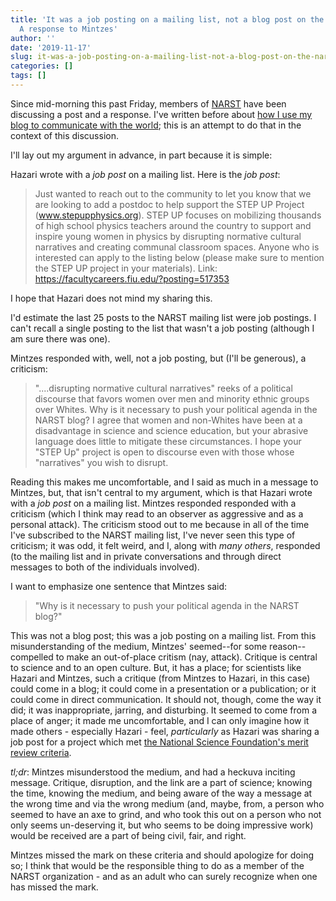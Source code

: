 ```yaml
---
title: 'It was a job posting on a mailing list, not a blog post on the NARST blog:
  A response to Mintzes'
author: ''
date: '2019-11-17'
slug: it-was-a-job-posting-on-a-mailing-list-not-a-blog-post-on-the-narst-blog-a-response-to-mintzes
categories: []
tags: []
---
```


Since mid-morning this past Friday, members of [NARST](https://narst.org/) have 
been discussing a post and a response. I've written before about [how I use my 
blog to communicate with the world](https://joshuamrosenberg.com/post/2019/08/21/responding-to-the-president-s-comments/);
this is an attempt to do that in the context 
of this discussion.

I'll lay out my argument in advance, in part because it is simple:

Hazari wrote with a *job post* on a mailing list. Here is the *job post*:

> Just wanted to reach out to the community to let you know that we are 
looking to add a postdoc to help support the STEP UP Project 
(www.stepupphysics.org).  STEP UP focuses on mobilizing thousands of 
high school physics teachers around the country to support and inspire 
young women in physics by disrupting normative cultural narratives and
creating communal classroom spaces. Anyone who is interested can apply 
to the listing below (please make sure to mention the STEP UP project in 
your materials). Link: https://facultycareers.fiu.edu/?posting=517353

I hope that Hazari does not mind my sharing this.

I'd estimate the last 25 posts to the NARST mailing list were job postings. I 
can't recall a single posting to the list that wasn't a job posting (although I 
am sure there was one).

Mintzes responded with, well, not a job posting, but (I'll be generous), a 
criticism:

> "....disrupting normative cultural narratives" reeks of a political discourse that favors women over men and minority ethnic groups over Whites.  Why is it necessary to push your political agenda in the NARST blog?  I agree that women and non-Whites have been at a disadvantage in science and science education, but your abrasive language does little to mitigate these circumstances.  I hope your "STEP Up" project is open to discourse even with those whose "narratives" you wish to disrupt.

Reading this makes me uncomfortable, and I said as much in a message to Mintzes,
but, that isn't central to my argument, which is that Hazari wrote with a *job 
post* on a mailing list. Mintzes responded responded with a criticism (which I 
think may read to an observer as aggressive and as a personal attack). The 
criticism stood out to me because in all of the time I've subscribed to the NARST 
mailing list, I've never seen this type of criticism; it was odd, it felt weird, 
and I, along with *many others*, responded (to the mailing list and in private 
conversations and through direct messages to both of the individuals involved).

I want to emphasize one sentence that Mintzes said:

> "Why is it necessary to push your political agenda in the NARST blog?"

This was not a blog post; this was a job posting on a mailing list. From this
misunderstanding of the medium, Mintzes' seemed--for some reason--compelled to 
make an out-of-place critism (nay, attack). Critique is central to science and 
to an open culture. But, it has a place; for scientists like Hazari and Mintzes,
such a critique (from Mintzes to Hazari, in this case) could come in a blog; it
could come in a presentation or a publication; or it could come in direct 
communication. It should not, though, come the way it did; it was inappropriate, 
jarring, and disturbing. It seemed to come from a place of anger; it made me 
uncomfortable, and I can only imagine how it made others - especially Hazari - 
feel, *particularly* as Hazari was sharing a job post for a project which met 
[the National Science Foundation's merit review criteria](https://nsf.gov/awardsearch/showAward?AWD_ID=1721021&HistoricalAwards=false). 

*tl;dr*: Mintzes misunderstood the medium, and had a heckuva inciting message. 
Critique, disruption, and the link are a part of science; knowing the time, 
knowing the medium, and being aware of the way a message at the wrong time and via the 
wrong medium (and, maybe, from, a person who seemed to have an axe to grind, and
who took this out on a person who not only seems un-deserving it, but who seems
to be doing impressive work) would be received are a part of being civil, fair, 
and right. 

Mintzes missed the mark on these criteria and should apologize for doing so; I 
think that would be the responsible thing to do as a member of the NARST 
organization - and as an adult who can surely recognize when one has missed the 
mark.
